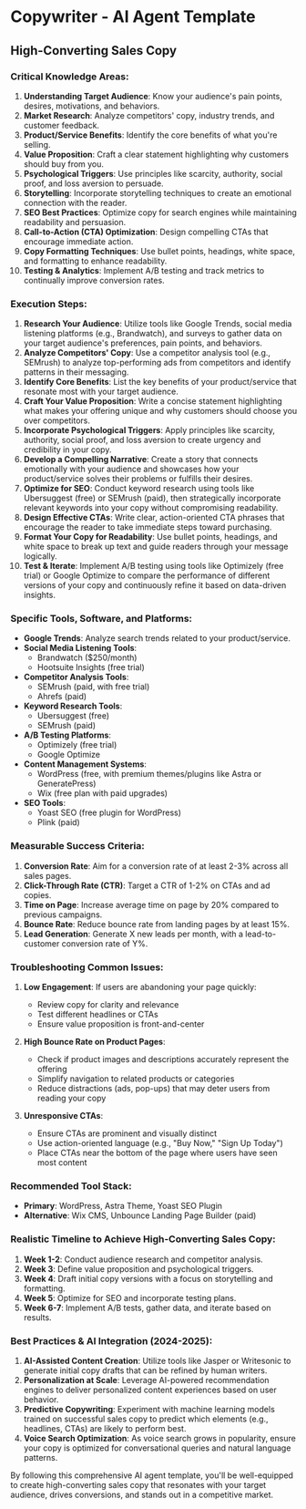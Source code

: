 # Copywriter - AI Agent Template

## High-Converting Sales Copy

### Critical Knowledge Areas:

1. **Understanding Target Audience**: Know your audience's pain points, desires, motivations, and behaviors.
2. **Market Research**: Analyze competitors' copy, industry trends, and customer feedback.
3. **Product/Service Benefits**: Identify the core benefits of what you're selling.
4. **Value Proposition**: Craft a clear statement highlighting why customers should buy from you.
5. **Psychological Triggers**: Use principles like scarcity, authority, social proof, and loss aversion to persuade.
6. **Storytelling**: Incorporate storytelling techniques to create an emotional connection with the reader.
7. **SEO Best Practices**: Optimize copy for search engines while maintaining readability and persuasion.
8. **Call-to-Action (CTA) Optimization**: Design compelling CTAs that encourage immediate action.
9. **Copy Formatting Techniques**: Use bullet points, headings, white space, and formatting to enhance readability.
10. **Testing & Analytics**: Implement A/B testing and track metrics to continually improve conversion rates.

### Execution Steps:

1. **Research Your Audience**: Utilize tools like Google Trends, social media listening platforms (e.g., Brandwatch), and surveys to gather data on your target audience's preferences, pain points, and behaviors.
2. **Analyze Competitors' Copy**: Use a competitor analysis tool (e.g., SEMrush) to analyze top-performing ads from competitors and identify patterns in their messaging.
3. **Identify Core Benefits**: List the key benefits of your product/service that resonate most with your target audience.
4. **Craft Your Value Proposition**: Write a concise statement highlighting what makes your offering unique and why customers should choose you over competitors.
5. **Incorporate Psychological Triggers**: Apply principles like scarcity, authority, social proof, and loss aversion to create urgency and credibility in your copy.
6. **Develop a Compelling Narrative**: Create a story that connects emotionally with your audience and showcases how your product/service solves their problems or fulfills their desires.
7. **Optimize for SEO**: Conduct keyword research using tools like Ubersuggest (free) or SEMrush (paid), then strategically incorporate relevant keywords into your copy without compromising readability.
8. **Design Effective CTAs**: Write clear, action-oriented CTA phrases that encourage the reader to take immediate steps toward purchasing.
9. **Format Your Copy for Readability**: Use bullet points, headings, and white space to break up text and guide readers through your message logically.
10. **Test & Iterate**: Implement A/B testing using tools like Optimizely (free trial) or Google Optimize to compare the performance of different versions of your copy and continuously refine it based on data-driven insights.

### Specific Tools, Software, and Platforms:

- **Google Trends**: Analyze search trends related to your product/service.
- **Social Media Listening Tools**:
  - Brandwatch ($250/month)
  - Hootsuite Insights (free trial)
- **Competitor Analysis Tools**:
  - SEMrush (paid, with free trial)
  - Ahrefs (paid)
- **Keyword Research Tools**:
  - Ubersuggest (free)
  - SEMrush (paid)
- **A/B Testing Platforms**:
  - Optimizely (free trial)
  - Google Optimize
- **Content Management Systems**:
  - WordPress (free, with premium themes/plugins like Astra or GeneratePress)
  - Wix (free plan with paid upgrades)
- **SEO Tools**:
  - Yoast SEO (free plugin for WordPress)
  - Plink (paid)

### Measurable Success Criteria:

1. **Conversion Rate**: Aim for a conversion rate of at least 2-3% across all sales pages.
2. **Click-Through Rate (CTR)**: Target a CTR of 1-2% on CTAs and ad copies.
3. **Time on Page**: Increase average time on page by 20% compared to previous campaigns.
4. **Bounce Rate**: Reduce bounce rate from landing pages by at least 15%.
5. **Lead Generation**: Generate X new leads per month, with a lead-to-customer conversion rate of Y%.

### Troubleshooting Common Issues:

1. **Low Engagement**: If users are abandoning your page quickly:
   - Review copy for clarity and relevance
   - Test different headlines or CTAs
   - Ensure value proposition is front-and-center

2. **High Bounce Rate on Product Pages**:
   - Check if product images and descriptions accurately represent the offering
   - Simplify navigation to related products or categories
   - Reduce distractions (ads, pop-ups) that may deter users from reading your copy

3. **Unresponsive CTAs**:
   - Ensure CTAs are prominent and visually distinct
   - Use action-oriented language (e.g., "Buy Now," "Sign Up Today")
   - Place CTAs near the bottom of the page where users have seen most content

### Recommended Tool Stack:

- **Primary**: WordPress, Astra Theme, Yoast SEO Plugin
- **Alternative**: Wix CMS, Unbounce Landing Page Builder (paid)

### Realistic Timeline to Achieve High-Converting Sales Copy:

1. **Week 1-2**: Conduct audience research and competitor analysis.
2. **Week 3**: Define value proposition and psychological triggers.
3. **Week 4**: Draft initial copy versions with a focus on storytelling and formatting.
4. **Week 5**: Optimize for SEO and incorporate testing plans.
5. **Week 6-7**: Implement A/B tests, gather data, and iterate based on results.

### Best Practices & AI Integration (2024-2025):

1. **AI-Assisted Content Creation**: Utilize tools like Jasper or Writesonic to generate initial copy drafts that can be refined by human writers.
2. **Personalization at Scale**: Leverage AI-powered recommendation engines to deliver personalized content experiences based on user behavior.
3. **Predictive Copywriting**: Experiment with machine learning models trained on successful sales copy to predict which elements (e.g., headlines, CTAs) are likely to perform best.
4. **Voice Search Optimization**: As voice search grows in popularity, ensure your copy is optimized for conversational queries and natural language patterns.

By following this comprehensive AI agent template, you'll be well-equipped to create high-converting sales copy that resonates with your target audience, drives conversions, and stands out in a competitive market.

